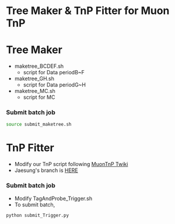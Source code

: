 Tree Maker & TnP Fitter for Muon TnP
====

# Tree Maker
* maketree_BCDEF.sh
  * script for Data periodB~F
* maketree_GH.sh
  * script for Data periodG~H
* maketree_MC.sh
  * script for MC
### Submit batch job
```bash
source submit_maketree.sh
```

# TnP Fitter
* Modify our TnP script following [MuonTnP Twiki](https://twiki.cern.ch/twiki/bin/viewauth/CMS/MuonTagAndProbeTreesRun2)
* Jaesung's branch is [HERE](https://github.com/jedori0228/MuonAnalysis-TagAndProbe)
### Submit batch job
* Modify TagAndProbe_Trigger.sh
* To submit batch,
```bash
python submit_Trigger.py
```
